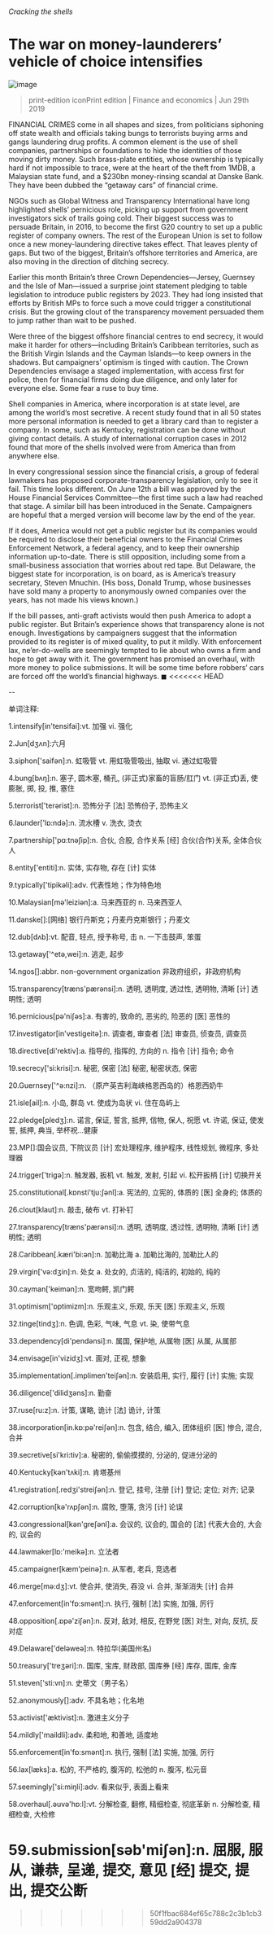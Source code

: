 ###### Cracking the shells
# The war on money-launderers’ vehicle of choice intensifies 
![image](images/20190629_FND001_0.jpg) 
> print-edition iconPrint edition | Finance and economics | Jun 29th 2019 
FINANCIAL CRIMES come in all shapes and sizes, from politicians siphoning off state wealth and officials taking bungs to terrorists buying arms and gangs laundering drug profits. A common element is the use of shell companies, partnerships or foundations to hide the identities of those moving dirty money. Such brass-plate entities, whose ownership is typically hard if not impossible to trace, were at the heart of the theft from 1MDB, a Malaysian state fund, and a $230bn money-rinsing scandal at Danske Bank. They have been dubbed the “getaway cars” of financial crime. 
NGOs such as Global Witness and Transparency International have long highlighted shells’ pernicious role, picking up support from government investigators sick of trails going cold. Their biggest success was to persuade Britain, in 2016, to become the first G20 country to set up a public register of company owners. The rest of the European Union is set to follow once a new money-laundering directive takes effect. That leaves plenty of gaps. But two of the biggest, Britain’s offshore territories and America, are also moving in the direction of ditching secrecy. 
Earlier this month Britain’s three Crown Dependencies—Jersey, Guernsey and the Isle of Man—issued a surprise joint statement pledging to table legislation to introduce public registers by 2023. They had long insisted that efforts by British MPs to force such a move could trigger a constitutional crisis. But the growing clout of the transparency movement persuaded them to jump rather than wait to be pushed. 
Were three of the biggest offshore financial centres to end secrecy, it would make it harder for others—including Britain’s Caribbean territories, such as the British Virgin Islands and the Cayman Islands—to keep owners in the shadows. But campaigners’ optimism is tinged with caution. The Crown Dependencies envisage a staged implementation, with access first for police, then for financial firms doing due diligence, and only later for everyone else. Some fear a ruse to buy time. 
Shell companies in America, where incorporation is at state level, are among the world’s most secretive. A recent study found that in all 50 states more personal information is needed to get a library card than to register a company. In some, such as Kentucky, registration can be done without giving contact details. A study of international corruption cases in 2012 found that more of the shells involved were from America than from anywhere else. 
In every congressional session since the financial crisis, a group of federal lawmakers has proposed corporate-transparency legislation, only to see it fail. This time looks different. On June 12th a bill was approved by the House Financial Services Committee—the first time such a law had reached that stage. A similar bill has been introduced in the Senate. Campaigners are hopeful that a merged version will become law by the end of the year. 
If it does, America would not get a public register but its companies would be required to disclose their beneficial owners to the Financial Crimes Enforcement Network, a federal agency, and to keep their ownership information up-to-date. There is still opposition, including some from a small-business association that worries about red tape. But Delaware, the biggest state for incorporation, is on board, as is America’s treasury secretary, Steven Mnuchin. (His boss, Donald Trump, whose businesses have sold many a property to anonymously owned companies over the years, has not made his views known.) 
If the bill passes, anti-graft activists would then push America to adopt a public register. But Britain’s experience shows that transparency alone is not enough. Investigations by campaigners suggest that the information provided to its register is of mixed quality, to put it mildly. With enforcement lax, ne’er-do-wells are seemingly tempted to lie about who owns a firm and hope to get away with it. The government has promised an overhaul, with more money to police submissions. It will be some time before robbers’ cars are forced off the world’s financial highways. ◼ 
<<<<<<< HEAD
-- 
 单词注释:
1.intensify[in'tensifai]:vt. 加强 vi. 强化 
2.Jun[dʒʌn]:六月 
3.siphon['saifәn]:n. 虹吸管 vt. 用虹吸管吸出, 抽取 vi. 通过虹吸管 
4.bung[bʌŋ]:n. 塞子, 圆木塞, 桶孔, (非正式)家畜的盲肠/肛门 vt. (非正式)丢, 使膨胀, 掷, 投, 推, 塞住 
5.terrorist['terәrist]:n. 恐怖分子 [法] 恐怖份子, 恐怖主义 
6.launder['lɒ:ndә]:n. 流水槽 v. 洗衣, 烫衣 
7.partnership['pɑ:tnәʃip]:n. 合伙, 合股, 合作关系 [经] 合伙(合作)关系, 全体合伙人 
8.entity['entiti]:n. 实体, 实存物, 存在 [计] 实体 
9.typically['tipikәli]:adv. 代表性地；作为特色地 
10.Malaysian[mә'leiziәn]:a. 马来西亚的 n. 马来西亚人 
11.danske[]:[网络] 银行丹斯克；丹麦丹克斯银行；丹麦文 
12.dub[dʌb]:vt. 配音, 轻点, 授予称号, 击 n. 一下击鼓声, 笨蛋 
13.getaway['^etә,wei]:n. 逃走, 起步 
14.ngos[]:abbr. non-government organization 非政府组织，非政府机构 
15.transparency[træns'pærәnsi]:n. 透明, 透明度, 透过性, 透明物, 清晰 [计] 透明性; 透明 
16.pernicious[pә'niʃәs]:a. 有害的, 致命的, 恶劣的, 险恶的 [医] 恶性的 
17.investigator[in'vestigeitә]:n. 调查者, 审查者 [法] 审查员, 侦查员, 调查员 
18.directive[di'rektiv]:a. 指导的, 指挥的, 方向的 n. 指令 [计] 指令; 命令 
19.secrecy['si:krisi]:n. 秘密, 保密 [法] 秘密, 秘密状态, 保密 
20.Guernsey['^ә:nzi]:n. （原产英吉利海峡格恩西岛的）格恩西奶牛 
21.isle[ail]:n. 小岛, 群岛 vt. 使成为岛状 vi. 住在岛屿上 
22.pledge[pledʒ]:n. 诺言, 保证, 誓言, 抵押, 信物, 保人, 祝愿 vt. 许诺, 保证, 使发誓, 抵押, 典当, 举杯祝...健康 
23.MP[]:国会议员, 下院议员 [计] 宏处理程序, 维护程序, 线性规划, 微程序, 多处理器 
24.trigger['trigә]:n. 触发器, 扳机 vt. 触发, 发射, 引起 vi. 松开扳柄 [计] 切换开关 
25.constitutional[.kɒnsti'tju:ʃәnl]:a. 宪法的, 立宪的, 体质的 [医] 全身的; 体质的 
26.clout[klaut]:n. 敲击, 破布 vt. 打补钉 
27.transparency[træns'pærәnsi]:n. 透明, 透明度, 透过性, 透明物, 清晰 [计] 透明性; 透明 
28.Caribbean[.kæri'bi:әn]:n. 加勒比海 a. 加勒比海的, 加勒比人的 
29.virgin['vә:dʒin]:n. 处女 a. 处女的, 贞洁的, 纯洁的, 初始的, 纯的 
30.cayman['keimәn]:n. 宽吻鳄, 凯门鳄 
31.optimism['ɒptimizm]:n. 乐观主义, 乐观, 乐天 [医] 乐观主义, 乐观 
32.tinge[tindʒ]:n. 色调, 色彩, 气味, 气息 vt. 染, 使带气息 
33.dependency[di'pendәnsi]:n. 属国, 保护地, 从属物 [医] 从属, 从属部 
34.envisage[in'vizidʒ]:vt. 面对, 正视, 想象 
35.implementation[.implimen'teiʃәn]:n. 安装启用, 实行, 履行 [计] 实施; 实现 
36.diligence['dilidʒәns]:n. 勤奋 
37.ruse[ru:z]:n. 计策, 谋略, 诡计 [法] 诡计, 计策 
38.incorporation[in.kɒ:pә'reiʃәn]:n. 包含, 结合, 编入, 团体组织 [医] 惨合, 混合, 合并 
39.secretive[si'kri:tiv]:a. 秘密的, 偷偷摸摸的, 分泌的, 促进分泌的 
40.Kentucky[kәn'tʌki]:n. 肯塔基州 
41.registration[.redʒi'streiʃәn]:n. 登记, 挂号, 注册 [计] 登记; 定位; 对齐; 记录 
42.corruption[kә'rʌpʃәn]:n. 腐败, 堕落, 贪污 [计] 论误 
43.congressional[kәn'greʃәnl]:a. 会议的, 议会的, 国会的 [法] 代表大会的, 大会的, 议会的 
44.lawmaker[lɒ:'meikә]:n. 立法者 
45.campaigner[kæm'peinә]:n. 从军者, 老兵, 竞选者 
46.merge[mә:dʒ]:vt. 使合并, 使消失, 吞没 vi. 合并, 渐渐消失 [计] 合并 
47.enforcement[in'fɒ:smәnt]:n. 执行, 强制 [法] 实施, 加强, 厉行 
48.opposition[.ɒpә'ziʃәn]:n. 反对, 敌对, 相反, 在野党 [医] 对生, 对向, 反抗, 反对症 
49.Delaware['delәweә]:n. 特拉华(美国州名) 
50.treasury['treʒәri]:n. 国库, 宝库, 财政部, 国库券 [经] 库存, 国库, 金库 
51.steven['sti:vn]:n. 史蒂文（男子名） 
52.anonymously[]:adv. 不具名地；化名地 
53.activist['æktivist]:n. 激进主义分子 
54.mildly['maildli]:adv. 柔和地, 和善地, 适度地 
55.enforcement[in'fɒ:smәnt]:n. 执行, 强制 [法] 实施, 加强, 厉行 
56.lax[læks]:a. 松的, 不严格的, 腹泻的, 松弛的 n. 腹泻, 松元音 
57.seemingly['si:miŋli]:adv. 看来似乎, 表面上看来 
58.overhaul[.әuvә'hɒ:l]:vt. 分解检查, 翻修, 精细检查, 彻底革新 n. 分解检查, 精细检查, 大检修 
59.submission[sәb'miʃәn]:n. 屈服, 服从, 谦恭, 呈递, 提交, 意见 [经] 提交, 提出, 提交公断 
=======
>>>>>>> 50f1fbac684ef65c788c2c3b1cb359dd2a904378
